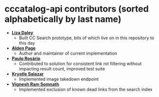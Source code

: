cccatalog-api contributors (sorted alphabetically by last name)
============================================

* **[Liza Daley](https://github.com/lizadaly)**
  * Built CC Search prototype, bits of which live on in this repository to this day
* **[Alden Page](https://github.com/aldenstpage)**
  * Author and maintainer of current implementation
* **[Paulo Rosário](https://github.com/paulofilip3)**
  * Contributed to solution for consistent link rot filtering without impacting result count, improved test suite
* **[Krystle Salazar](https://github.com/krysal)**
  * Implemented image takedown endpoint
* **[Vignesh Ram Somnath](https://github.com/VIGS25)**
  * Implemented exclusion of known dead links from the search index


